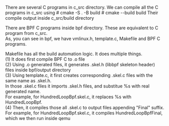 There are several C programs in c_src directory. 
  We can compile all the C programs in c_src using
     # cmake -S . -B build
     # cmake --build build
  Their compile output inside c_src/build directory



There are BPF C programs inside bpf directory. These are equivalent to C program from c_src.  
As, you can see in bpf, we have vmlinux.h, template.c, Makefile and BPF C programs.   

Makefile has all the build automation logic. It does multiple things.   
  (1) It does first compile BPF C to .o file  
  (2) Using .o generated files, it generates .skel.h (libbpf skeleton header) files inside bpf/output directory  
  (3) Using template.c, it first creates corresponding .skel.c files with the same name as .skel.h.   
      In those .skel.c files it imports .skel.h files, and substitue %s with real generated name.  
      For example, for HundredLoopBpf.skel.c, it replaces %s with HundredLoopBpf.   
  (4) Then, it compiles those all .skel.c to output files appending "Final" suffix.   
      For example, for HundredLoopBpf.skel.c, it compiles HundredLoopBpfFinal, which we then run inside qemu  

      
